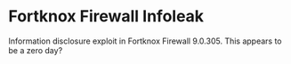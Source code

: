 # Fortknox Firewall Infoleak
 Information disclosure exploit in Fortknox Firewall 9.0.305. This appears to be a zero day?
